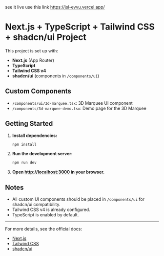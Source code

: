 see it live use this link https://jsl-evvu.vercel.app/
# Next.js + TypeScript + Tailwind CSS + shadcn/ui Project

This project is set up with:
- **Next.js** (App Router)
- **TypeScript**
- **Tailwind CSS v4**
- **shadcn/ui** (components in `/components/ui`)

## Custom Components
- `/components/ui/3d-marquee.tsx`: 3D Marquee UI component
- `/components/3d-marquee-demo.tsx`: Demo page for the 3D Marquee

## Getting Started

1. **Install dependencies:**
   ```powershell
   npm install
   ```
2. **Run the development server:**
   ```powershell
   npm run dev
   ```
3. **Open [http://localhost:3000](http://localhost:3000) in your browser.**

## Notes
- All custom UI components should be placed in `/components/ui` for shadcn/ui compatibility.
- Tailwind CSS v4 is already configured.
- TypeScript is enabled by default.

---

For more details, see the official docs:
- [Next.js](https://nextjs.org/docs)
- [Tailwind CSS](https://tailwindcss.com/docs)
- [shadcn/ui](https://ui.shadcn.com/docs)
